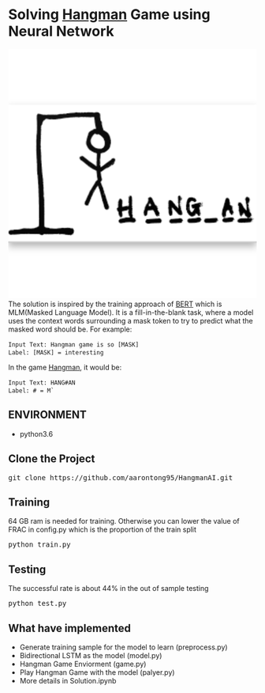 # Solving [Hangman](https://en.wikipedia.org/wiki/Hangman_(game)) Game using Neural Network
![alt text](https://github.com/aarontong95/HangmanAI/blob/main/doc/hangman.png)
<br> The solution is inspired by the training approach of [BERT](https://en.wikipedia.org/wiki/BERT_(language_model)) which is MLM(Masked Language Model). It is a fill-in-the-blank task, where a model uses the context words surrounding a mask token to try to predict what the masked word should be. For example:
```
Input Text: Hangman game is so [MASK]
Label: [MASK] = interesting
```
In the game [Hangman](https://en.wikipedia.org/wiki/Hangman_(game)), it would be:
```
Input Text: HANG#AN
Label: # = M`
```
## ENVIRONMENT
* python3.6

## Clone the Project
<pre>
git clone https://github.com/aarontong95/HangmanAI.git
</pre>

## Training
64 GB ram is needed for training. Otherwise you can lower the value of FRAC in config.py which is the proportion of the train split
<pre>
python train.py
</pre>

## Testing
The successful rate is about 44% in the out of sample testing
<pre>
python test.py
</pre>

## What have implemented 
* Generate training sample for the model to learn (preprocess.py)
* Bidirectional LSTM as the model (model.py)
* Hangman Game Enviorment (game.py)
* Play Hangman Game with the model (palyer.py)
* More details in Solution.ipynb
